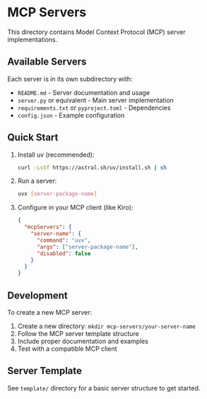 # MCP Servers

This directory contains Model Context Protocol (MCP) server implementations.

## Available Servers

Each server is in its own subdirectory with:
- `README.md` - Server documentation and usage
- `server.py` or equivalent - Main server implementation
- `requirements.txt` or `pyproject.toml` - Dependencies
- `config.json` - Example configuration

## Quick Start

1. Install uv (recommended):
   ```bash
   curl -LsSf https://astral.sh/uv/install.sh | sh
   ```

2. Run a server:
   ```bash
   uvx [server-package-name]
   ```

3. Configure in your MCP client (like Kiro):
   ```json
   {
     "mcpServers": {
       "server-name": {
         "command": "uvx",
         "args": ["server-package-name"],
         "disabled": false
       }
     }
   }
   ```

## Development

To create a new MCP server:

1. Create a new directory: `mkdir mcp-servers/your-server-name`
2. Follow the MCP server template structure
3. Include proper documentation and examples
4. Test with a compatible MCP client

## Server Template

See `template/` directory for a basic server structure to get started.